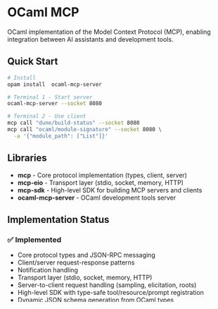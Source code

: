 # OCaml MCP

OCaml implementation of the Model Context Protocol (MCP), enabling integration between AI assistants and development tools.

## Quick Start

```bash
# Install
opam install  ocaml-mcp-server

# Terminal 1 - Start server
ocaml-mcp-server --socket 8080

# Terminal 2 - Use client
mcp call "dune/build-status" --socket 8080
mcp call "ocaml/module-signature" --socket 8080 \
  -a '{"module_path": ["List"]}'
```

## Libraries

- **mcp** - Core protocol implementation (types, client, server)
- **mcp-eio** - Transport layer (stdio, socket, memory, HTTP)
- **mcp-sdk** - High-level SDK for building MCP servers and clients
- **ocaml-mcp-server** - OCaml development tools server

## Implementation Status

### ✅ Implemented
- Core protocol types and JSON-RPC messaging
- Client/server request-response patterns  
- Notification handling
- Transport layer (stdio, socket, memory, HTTP)
- Server-to-client request handling (sampling, elicitation, roots)
- High-level SDK with type-safe tool/resource/prompt registration
- Dynamic JSON schema generation from OCaml types
- OCaml development tools (Dune build status, module signatures from build artifacts)
- Full compliance with MCP 2025-06-18 specification

### 🚧 In Progress / Missing

**High Priority:**
- **OAuth 2.1 authentication** - Security for production use

**Feature Parity:**
- Request lifecycle:
  - Timeouts
  - **Cancellation** - Currently not supported. The protocol defines `$/cancel` notifications, but implementing proper cancellation requires thread-safe cancellation tokens and checking cancellation status during long operations
  - Progress tracking (basic support implemented)
- Argument completion support
- WebSocket and SSE transports
- Some client helper functions (resources/subscribe, completion/complete, logging/setLevel, ping)

## Examples

See the [examples/](examples/) directory for complete working examples:

- **[weather-server](examples/weather-server/)** - A minimal MCP server that provides weather information

## License

ocaml-mcp is available under the [ISC License](LICENSE).
